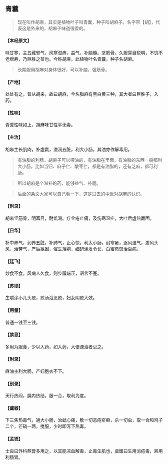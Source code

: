 ## 青蘘

> 现在叫作胡麻，其实是植物叶子叫青囊，种子叫胡麻子。名字带【胡】，代表这是外来的，胡麻子味道很香的。

#### 【本经原文】
味甘寒，主五藏邪气，风寒湿痹，益气，补脑髓。坚筋骨。久服耳目聪明，不饥不老增寿，乃巨胜之苗也。今称胡麻，此植物叶名青蘘，种子名胡麻。

> 长期服用胡麻对身体很好，可以补脑，强筋骨。

#### 【产地】
处处有之，昔从胡来，故曰胡麻，今名脂麻有黑白黄三种，其大者曰巨胜子，入药。
#### 【性味】
青蘘性味如上，胡麻味甘性平无毒。
#### 【主治】
胡麻主长肌肉，补虚羸，滋润五脏，利大小肠，其油亦作解毒用。

> 有油脂的利肠。胡麻子可以榨油的，有油脂在里面，有油脂的东西一般都利大小肠，比如当归、麻子仁、酸枣仁，都是有油脂的，还有芝麻，都可利肠。

> 所以胡麻是个滋补的药，能够益气、补髓。

> 后面的条文大家可以自己看一下，这是过去的中医对胡麻的认识。

#### 【别录】
胡麻坚筋骨，明耳目，耐饥渴。疗金疮止痛，及伤寒温疟，大吐后虚热羸困。
#### 【日华】
补中养气，润养五脏，补肺气，止心惊，利太小肠，耐寒暑，逐风湿气，游风头风，治劳气，产后羸困，催生落胞，细研涂发令长，白蜜蒸饵治百病。
#### 【廷飞】
炒食不食，风病人久食，则步履端正，语言不蹇。
#### 【苏颂】
生嚼涂小儿头疮，煎汤浴恶疮，妇女阴疮大效。
#### 【用量】
普通一钱至三钱。
#### 【禁忌】
多用为服食，少以入药，如入药，大便溏泄者忌之。
#### 【附录】
麻油主利大肠，产妇胞衣不下。
#### 【别录】
天行热闷，膈内热结，服一合，取利为度。
#### 【藏器】
下三焦热毒气，通大小肠，治蚘心痛，敷一切恶疮疥癣，杀一切虫，取一合和鸡子二个，芒硝一两，搅服，少时即泻下热毒。
#### 【孟铣】
士良曰外科熬膏多用之，以其能凉血解毒，止毒生肌也，虞鍑曰生用消疮毒，熟用利肠胃。